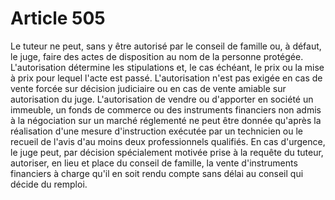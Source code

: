 # Article 505

Le tuteur ne peut, sans y être autorisé par le conseil de famille ou, à défaut, le juge, faire des actes de disposition au nom de la personne protégée.   L'autorisation détermine les stipulations et, le cas échéant, le prix ou la mise à prix pour lequel l'acte est passé. L'autorisation n'est pas exigée en cas de vente forcée sur décision judiciaire ou en cas de vente amiable sur autorisation du juge.   L'autorisation de vendre ou d'apporter en société un immeuble, un fonds de commerce ou des instruments financiers non admis à la négociation sur un marché réglementé ne peut être donnée qu'après la réalisation d'une mesure d'instruction exécutée par un technicien ou le recueil de l'avis d'au moins deux professionnels qualifiés.   En cas d'urgence, le juge peut, par décision spécialement motivée prise à la requête du tuteur, autoriser, en lieu et place du conseil de famille, la vente d'instruments financiers à charge qu'il en soit rendu compte sans délai au conseil qui décide du remploi.